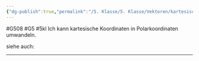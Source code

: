 ```yaml
---
{"dg-publish":true,"permalink":"/5. Klasse/5. Klasse/Vektoren/kartesische Koordinaten in Polarkoordinaten umwandeln/"}
---
```


#G508 #G5 #5kl
Ich kann kartesische Koordinaten in Polarkoordinaten umwandeln.

siehe auch:
___

